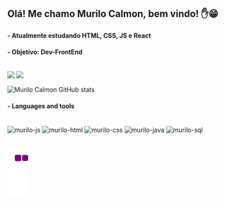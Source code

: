 ## Olá! Me chamo Murilo Calmon, bem vindo! ✋😁

#### - Atualmente estudando HTML, CSS, JS e React

#### - Objetivo: Dev-FrontEnd
<div style="display: inline_block"><br>
  <a href="https://www.linkedin.com/in/murilo-calmon-3a7876234/" target="_blank"><img src="https://img.shields.io/badge/LinkedIn-0077B5?style=for-the-badge&logo=linkedin&logoColor=white" ></a>
  <a href="https://murilocalmon.github.io/Portifolio/" target="_blank"><img src="https://img.shields.io/badge/website-000000?label=portifolio&style=for-the-badge&logo=About.me&logoColor=white" ></a> 
</div>

![Murilo Calmon GitHub stats](https://github-readme-stats.vercel.app/api?username=MuriloCalmon&show_icons=true&theme=radical)

#### - Languages and tools

<div style="display: inline_block"><br>
  <img align="center" alt="murilo-js" src="https://img.shields.io/badge/JavaScript-323330?style=for-the-badge&logo=javascript&logoColor=F7DF1E">
  <img align="center" alt="murilo-html" src="https://img.shields.io/badge/HTML5-E34F26?style=for-the-badge&logo=html5&logoColor=white">
  <img align="center" alt="murilo-css" src="https://img.shields.io/badge/CSS3-1572B6?style=for-the-badge&logo=css3&logoColor=white">
  <img align="center" alt="murilo-java" src="https://img.shields.io/badge/Java-ED8B00?style=for-the-badge&logo=java&logoColor=white"">
  <img align="center" alt="murilo-sql" src="https://img.shields.io/badge/MySQL-005C84?style=for-the-badge&logo=mysql&logoColor=white">
</div>
  <br>

![snake gif](https://github.com/MuriloCalmon/MuriloCalmon/blob/output/github-contribution-grid-snake.gif)

